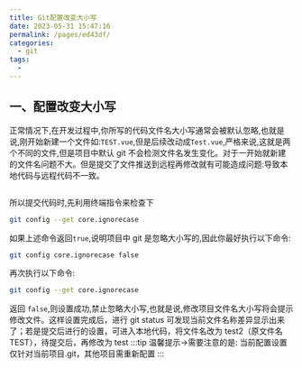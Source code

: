```yaml
---
title: Git配置改变大小写
date: 2023-05-31 15:47:16
permalink: /pages/ed43df/
categories:
  - git
tags:
  -
---
```


## 一、配置改变大小写

正常情况下,在开发过程中,你所写的代码文件名大小写通常会被默认忽略,也就是说,刚开始新建一个文件如:`TEST.vue`,但是后续改动成`Test.vue`,严格来说,这就是两个不同的文件,但是项目中默认 git 不会检测文件名发生变化。对于一开始就新建的文件名问题不大。但是提交了文件推送到远程再修改就有可能造成问题:导致本地代码与远程代码不一致。

<img style="display:block;margin:auto;width:50%" v-lazy="'https://dyzhwork.github.io/images/Git/git2.png'" />

所以提交代码时,先利用终端指令来检查下

```bash
git config --get core.ignorecase
```

如果上述命令返回`true`,说明项目中 git 是忽略大小写的,因此你最好执行以下命令:

```bash
git config core.ignorecase false
```

再次执行以下命令:

```bash
git config --get core.ignorecase
```

返回 `false`,则设置成功,禁止忽略大小写,也就是说,修改项目文件名大小写将会提示修改文件。这样设置完成后，进行 git status 可发现当前文件名称差异显示出来了；若是提交后进行的设置，可进入本地代码，将文件名改为 test2（原文件名 TEST），待提交后，再修改为 test
:::tip 温馨提示->需要注意的是:
当前配置设置仅针对当前项目.git，其他项目需重新配置
:::
